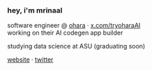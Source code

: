 ### hey, i'm mrinaal

software engineer @ [ohara](https://ohara.ai) · [x.com/tryoharaAI](https://x.com/tryoharaAI)  
working on their AI codegen app builder

studying data science at ASU (graduating soon)

[website](https://aroramrinaal.com) · [twitter](https://x.com/aroramri)
